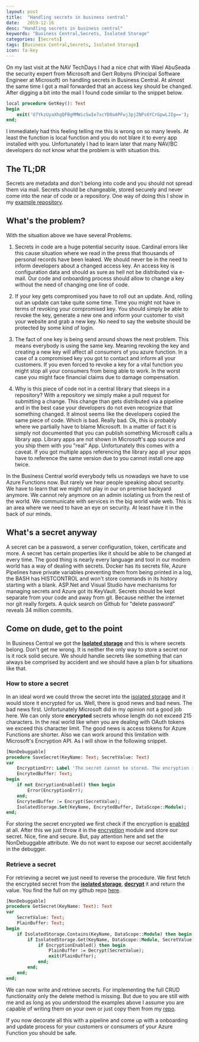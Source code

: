```yaml
---
layout: post
title:  "Handling secrets in business central"
date:   2019-12-16
desc: "Handling secrets in business central"
keywords: "Business Central,Secrets, Isolated Storage"
categories: [Secrets]
tags: [Business Central,Secrets, Isolated Storage]
icon: fa-key
---
```


On my last visit at the NAV TechDays I had a nice chat with Wael AbuSeada the security expert from Microsoft and Gert Robyns (Principal Software Engineer at Microsoft) on handling secrets in Business Central. At almost the same time I got a mail forwarded that an access key should be changed. After digging a bit into the mail I found code similar to the snippet below.

```pascal
local procedure GetKey(): Text
begin
    exit('U7YkzUyaXhgQFBgMMWicSwIe7xcYD0aAPFwj3pjZNPs6YCrGpwLJIg==');
end;
```

I immediately had this feeling telling me this is wrong on so many levels. At least the function is local function and you do not blare it to every app installed with you. Unfortunately I had to learn later that many NAV/BC developers do not know what the problem is with situation this.

## **The TL;DR**

Secrets are metadata and don't belong into code and you should not spread them via mail. Secrets should be changeable, stored securely and never come into the near of code or a repository. One way of doing this I show in my [example repository](https://github.com/NAVRockClimber/AlSecrectsExample).

## **What's the problem?**

With the situation above we have several Problems.

1. Secrets in code are a huge potential security issue. Cardinal errors like this cause situation where we read in the press that thousands of personal records have been leaked. We should never be in the need to inform developers about a changed access key. An access key is configuration data and should as sure as hell not be distributed via e-mail. Our code and onboarding process should allow to change a key without the need of changing one line of code. 

2. If your key gets compromised you have to roll out an update. And, rolling out an update can take quite some time. Time you might not have in terms of revoking your compromised key. You should simply be able to revoke the key, generate a new one and inform your customer to visit your website and grab a new key. No need to say the website should be protected by some kind of login.

3. The fact of one key is being send around shows the next problem. This means everybody is using the same key. Meaning revoking the key and creating a new key will affect all consumers of you azure function. In a case of a compromised key you got to contact and inform all your customers. If you even forced to revoke a key for a vital function you might stop all your consumers from being able to work. In the worst case you might face financial claims due to damage compensation.

4. Why is this piece of code not in a central library that sleeps in a repository? With a repository we simply make a pull request for submitting a change. This change than gets distributed via a pipeline and in the best case your developers do not even recognize that something changed. It almost seems like the developers copied the same piece of code. Which is bad. Really bad. Ok, this is probably where we partially have to blame Microsoft. In a matter of fact it is simply not documented that you can publish something Microsoft calls a library app. Library apps are not shown in Microsoft's app source and you ship them with you "real" App. Unfortunately this comes with a caveat. If you got multiple apps referencing the library app all your apps have to reference the same version due to you cannot install one app twice. 

In the Business Central world everybody tells us nowadays we have to use Azure Functions now. But rarely we hear people speaking about security. We have to learn that we might not play in our on premise backyard anymore. We cannot rely anymore on an admin isolating us from the rest of the world. We communicate with services in the big world wide web. This is an area where we need to have an eye on security. At least have it in the back of our minds. 

## **What's a secret anyway**

A secret can be a password, a server configuration, token, certificate and more. A secret has certain properties like it should be able to be changed at every time. The good thing is nearly every language and tool in our modern world has a way of dealing with secrets. Docker has its secrets file, Azure Pipelines have private variables preventing them from being printed in a log, the BASH has HISTCONTROL and won't store commands in its history starting with a blank. ASP.Net and Visual Studio have mechanisms for managing secrets and Azure got its KeyVault. Secrets should be kept separate from your code and away from git. Because neither the internet nor git really forgets. A quick search on Github for "delete password" reveals 34 million commits.

## **Come on dude, get to the point**

In Business Central we got the **[Isolated storage](https://docs.microsoft.com/en-us/dynamics365/business-central/dev-itpro/developer/devenv-isolated-storage)** and this is where secrets belong. Don't get me wrong. It is neither the only way to store a secret nor is it rock solid secure. We should handle secrets like something that can always be comprised by accident and we should have a plan b for situations like that.

### How to store a secret

In an ideal word we could throw the secret into the [isolated storage](https://docs.microsoft.com/en-us/dynamics365/business-central/dev-itpro/developer/devenv-isolated-storage) and it would store it encrypted for us. Well, there is good news and bad news. The bad news first. Unfortunately Microsoft did in my opinion not a good job here. We can only store **encrypted** secrets whose length do not exceed 215 characters. In the real world like when you are dealing with OAuth tokens we exceed this character limit. The good news is access tokens for Azure Functions are shorter. Also we can work around this limitation with Microsoft's Encryption API. As I will show in the following snippet.

```pascal
[NonDebuggable]
procedure SaveSecret(KeyName: Text; SecretValue: Text)
var
    EncryptionErr: Label 'The secret cannot be stored. The encryption is not enabled.';
    EncrytedBuffer: Text;
begin
    if not EncryptionEnabled() then begin
        Error(EncryptionErr);
    end;
    EncrytedBuffer := Encrypt(SecretValue);
    IsolatedStorage.Set(KeyName, EncrytedBuffer, DataScope::Module);
end;
```

For storing the secret encrypted we first check if the encryption is [enabled](https://docs.microsoft.com/en-us/dynamics365/business-central/dev-itpro/developer/methods-auto/system/system-encryptionenabled-method) at all. After this we just throw it in the [encryption](https://docs.microsoft.com/en-us/dynamics365/business-central/dev-itpro/developer/methods-auto/system/system-encrypt-method) module and store our secret. Nice, fine and secure. But, pay attention here and set the NonDebuggable attribute. We do not want to expose our secret accidentally in the debugger.

### Retrieve a secret

For retrieving a secret we just need to reverse the procedure. We first fetch the encrypted secret from the **[isolated storage](https://docs.microsoft.com/en-us/dynamics365/business-central/dev-itpro/developer/devenv-isolated-storage)**, **[decrypt](https://docs.microsoft.com/en-us/dynamics365/business-central/dev-itpro/developer/methods-auto/system/system-decrypt-method)** it and return the value. You find the full on my github repo [here](https://github.com/NAVRockClimber/AlSecrectsExample).

```pascal
[NonDebuggable]
procedure GetSecret(KeyName: Text): Text
var
    SecretValue: Text;
    PlainBuffer: Text;
begin
    if IsolatedStorage.Contains(KeyName, DataScope::Module) then begin
        if IsolatedStorage.Get(KeyName, DataScope::Module, SecretValue) then begin
            if EncryptionEnabled() then begin
                PlainBuffer := Decrypt(SecretValue);
                exit(PlainBuffer);
            end;
        end;
    end;
end;
```

We can now write and retrieve secrets. For implementing the full CRUD functionality only the delete method is missing. But due to you are still with me and as long as you understood the examples above I assume you are capable of writing them on your own or just copy them from my [repo](https://github.com/NAVRockClimber/AlSecrectsExample). 

If you now decorate all this with a pipeline and come up with a onboarding and update process for your customers or consumers of your Azure Function you should be safe.